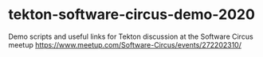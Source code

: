 # tekton-software-circus-demo-2020
Demo scripts and useful links for Tekton discussion at the Software Circus meetup https://www.meetup.com/Software-Circus/events/272202310/ 
